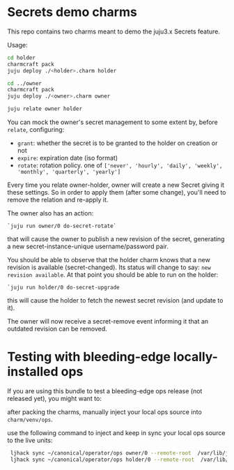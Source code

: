 # Secrets demo charms

This repo contains two charms meant to demo the juju3.x Secrets feature.

Usage:

```bash
cd holder
charmcraft pack
juju deploy ./<holder>.charm holder

cd ../owner
charmcraft pack
juju deploy ./<owner>.charm owner

juju relate owner holder
``` 

You can mock the owner's secret management to some extent by, before `relate`, configuring:
 
 - `grant`: whether the secret is to be granted to the holder on creation or not
 - `expire`: expiration date (iso format)
 - `rotate`: rotation policy. one of `['never', 'hourly', 'daily', 'weekly', 'monthly', 'quarterly', 'yearly']`

Every time you relate owner-holder, owner will create a new Secret giving it these settings. So in order to apply them (after some change), you'll need to remove the relation and re-apply it.

The owner also has an action:

    `juju run owner/0 do-secret-rotate`

that will cause the owner to publish a new revision of the secret, generating a new secret-instance-unique username/password pair. 

You should be able to observe that the holder charm knows that a new revision is available (secret-changed). Its status will change to say: `new revision available`.
At that point you should be able to run on the holder:

    `juju run holder/0 do-secret-upgrade

this will cause the holder to fetch the newest secret revision (and update to it).

The owner will now receive a secret-remove event informing it that an outdated revision can be removed.


# Testing with bleeding-edge locally-installed ops

If you are using this bundle to test a bleeding-edge ops release (not released yet), you might want to:

after packing the charms, manually inject your local ops source into `charm/venv/ops`.

use the following command to inject and keep in sync your local ops source to the live units:

```bash
 ljhack sync ~/canonical/operator/ops owner/0 --remote-root  /var/lib/juju/agents/unit-owner-0/charm/venv/ops
 ljhack sync ~/canonical/operator/ops holder/0 --remote-root  /var/lib/juju/agents/unit-holder-0/charm/venv/ops 
 ```
